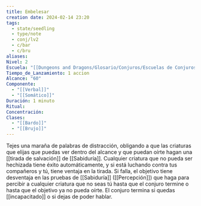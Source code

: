 ```yaml
---
title: Embelesar
creation date: 2024-02-14 23:20
tags:
  - state/seedling
  - type/note
  - conj/lv2
  - c/bar
  - c/bru
aliases: 
Nivel: 2
Escuela: "[[Dungeons and Dragons/Glosario/Conjuros/Escuelas de Conjuros/Encantamiento]]"
Tiempo_de_Lanzamiento: 1 accion
Alcance: "60"
Componente:
  - "[[Verbal]]"
  - "[[Somático]]"
Duración: 1 minuto
Ritual: 
Concentración: 
Clases:
  - "[[Bardo]]"
  - "[[Brujo]]"
---
```

Tejes una maraña de palabras de distracción, obligando a que las criaturas que elijas que puedas ver dentro del alcance y que puedan oírte hagan una [[tirada de salvación]] de [[Sabiduría]]. Cualquier criatura que no pueda ser hechizada tiene éxito automáticamente, y si está luchando contra tus compañeros y tú, tiene ventaja en la tirada. Si falla, el objetivo tiene desventaja en las pruebas de [[Sabiduría]] ([[Percepción]]) que haga para percibir a cualquier criatura que no seas tú hasta que el conjuro termine o hasta que el objetivo ya no pueda oírte. El conjuro termina si quedas [[incapacitado]] o si dejas de poder hablar.
